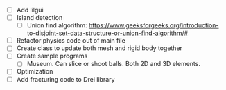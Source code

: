 - [ ] Add lilgui
- [ ] Island detection
  - [ ] Union find algorithm: https://www.geeksforgeeks.org/introduction-to-disjoint-set-data-structure-or-union-find-algorithm/#
- [ ] Refactor physics code out of main file
- [ ] Create class to update both mesh and rigid body together
- [ ] Create sample programs
  - [ ] Museum. Can slice or shoot balls. Both 2D and 3D elements.
- [ ] Optimization
- [ ] Add fracturing code to Drei library